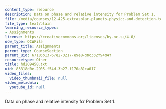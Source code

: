 ```yaml
---
content_type: resource
description: Data on phase and relative intensity for Problem Set 1.
file: /media/courses/12-425-extrasolar-planets-physics-and-detection-techniques-fall-2007/83318d0e2905f54d3b27f170a82ca017_hd209458.txt
file_type: text/plain
learning_resource_types:
- Assignments
license: https://creativecommons.org/licenses/by-nc-sa/4.0/
ocw_type: OCWFile
parent_title: Assignments
parent_type: CourseSection
parent_uid: 67186b13-67e2-3217-e9e8-dbc332f94d4f
resourcetype: Other
title: hd209458.txt
uid: 83318d0e-2905-f54d-3b27-f170a82ca017
video_files:
  video_thumbnail_file: null
video_metadata:
  youtube_id: null
---
```

Data on phase and relative intensity for Problem Set 1.